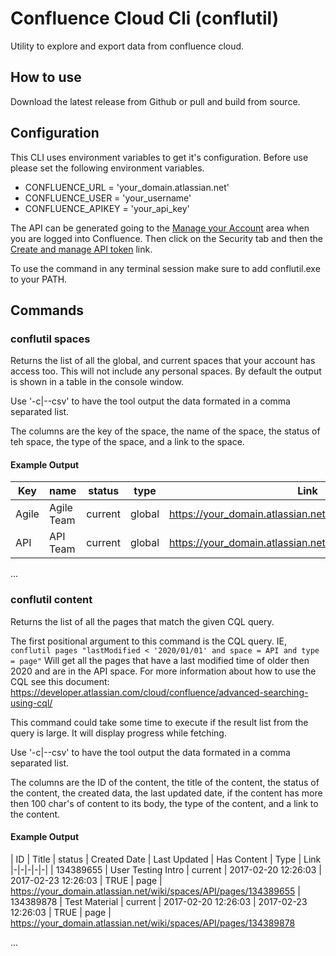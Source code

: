 # Confluence Cloud Cli (conflutil)
Utility to explore and export data from confluence cloud.

## How to use

Download the latest release from Github or pull and build from source.

## Configuration
This CLI uses environment variables to get it's configuration. Before use please set the following environment variables.

- CONFLUENCE_URL = 'your_domain.atlassian.net'
- CONFLUENCE_USER = 'your_username'
- CONFLUENCE_APIKEY = 'your_api_key'

The API can be generated going to the [Manage your Account](https://id.atlassian.com/manage-profile/security) area when you are logged into Confluence. Then click on the Security tab and then the [Create and manage API token](https://id.atlassian.com/manage-profile/security/api-tokens) link.

To use the command in any terminal session make sure to add conflutil.exe to your PATH.

## Commands

### conflutil spaces

Returns the list of all the global, and current spaces that your account has access too. This will not include any personal spaces. By default the output is shown in a table in the console window.

Use '-c|--csv' to have the tool output the data formated in a comma separated list.

The columns are the key of the space, the name of the space, the status of teh space, the type of the space, and a link to the space.

#### Example Output

| Key | name | status | type | Link |
|-|-|-|-|-|
| Agile | Agile Team | current | global | https://your_domain.atlassian.net/wiki/rest/api/space/Agile 
| API | API Team | current | global | https://your_domain.atlassian.net/wiki/rest/api/space/AED

...

### conflutil content

Returns the list of all the pages that match the given CQL query.

The first positional argument to this command is the CQL query. IE, `conflutil pages "lastModified < '2020/01/01' and space = API and type = page"` Will get all the pages that have a last modified time of older then 2020 and are in the API space. For more information about how 
to use the CQL see this document: https://developer.atlassian.com/cloud/confluence/advanced-searching-using-cql/

This command could take some time to execute if the result list from the query is large. It will display progress while fetching.

Use '-c|--csv' to have the tool output the data formated in a comma separated list.

The columns are the ID of the content, the title of the content, the status of the content, the created data, the last updated date, if the content has more then 100 char's of content to its body, the type of the content, and a link to the content.

#### Example Output

| ID | Title | status | Created Date | Last Updated | Has Content | Type | Link
|-|-|-|-|-|
| 134389655 | User Testing Intro | current | 2017-02-20 12:26:03  | 2017-02-23 12:26:03 | TRUE | page | https://your_domain.atlassian.net/wiki/spaces/API/pages/134389655
| 134389878 | Test Material | current | 2017-02-20 12:26:03  | 2017-02-23 12:26:03 | TRUE | page | https://your_domain.atlassian.net/wiki/spaces/API/pages/134389878

...